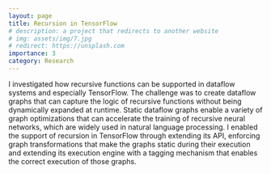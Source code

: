 ```yaml
---
layout: page
title: Recursion in TensorFlow
# description: a project that redirects to another website
# img: assets/img/7.jpg
# redirect: https://unsplash.com
importance: 3
category: Research
---
```


I investigated how recursive functions can be supported in dataflow systems and especially TensorFlow. The challenge was to create dataflow graphs that can capture the logic of recursive functions without being dynamically expanded at runtime. Static dataflow graphs enable a variety of graph optimizations that can accelerate the training of recursive neural networks, which are widely used in natural language processing.
I enabled the support of recursion in TensorFlow through extending its API, enforcing graph transformations that make the graphs static during their execution and extending its execution engine with a tagging mechanism that enables the correct execution of those graphs.

